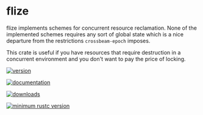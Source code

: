 # flize

flize implements schemes for concurrent resource reclamation.
None of the implemented schemes requires any sort of global state which is a nice
departure from the restrictions `crossbeam-epoch` imposes.

This crate is useful if you have resources that require destruction
in a concurrent environment and you don't want to pay the price of locking.

[![version](https://img.shields.io/crates/v/flize)](https://crates.io/crates/flize)

[![documentation](https://docs.rs/flize/badge.svg)](https://docs.rs/flize)

[![downloads](https://img.shields.io/crates/d/flize)](https://crates.io/crates/flize)

[![minimum rustc version](https://img.shields.io/badge/rustc-1.44.1-orange.svg)](https://crates.io/crates/flize)
